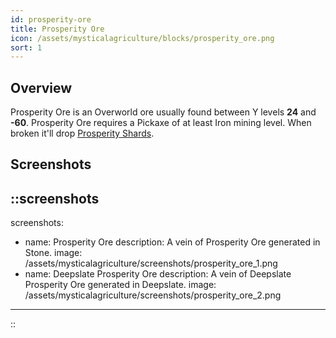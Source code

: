 ```yaml
---
id: prosperity-ore
title: Prosperity Ore
icon: /assets/mysticalagriculture/blocks/prosperity_ore.png
sort: 1
---
```


## Overview

Prosperity Ore is an Overworld ore usually found between Y levels **24** and **-60**. Prosperity Ore requires a Pickaxe of at least Iron mining level. When broken it'll drop [Prosperity Shards](../items/prosperity-shard.md). 

## Screenshots

::screenshots
---
screenshots:
  - name: Prosperity Ore
    description: A vein of Prosperity Ore generated in Stone.
    image: /assets/mysticalagriculture/screenshots/prosperity_ore_1.png
  - name: Deepslate Prosperity Ore
    description: A vein of Deepslate Prosperity Ore generated in Deepslate.
    image: /assets/mysticalagriculture/screenshots/prosperity_ore_2.png
---
::
